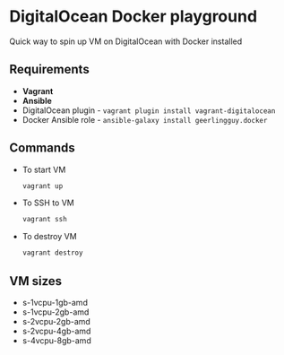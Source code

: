 # DigitalOcean Docker playground
Quick way to spin up VM on DigitalOcean with Docker installed

## Requirements
- **Vagrant**
- **Ansible**
- DigitalOcean plugin - ```vagrant plugin install vagrant-digitalocean```
- Docker Ansible role - ```ansible-galaxy install geerlingguy.docker```


## Commands
- To start VM
	```bash
	vagrant up
	```
- To SSH to VM
	```bash
	vagrant ssh
	```
- To destroy VM
	```bash
	vagrant destroy
	```

## VM sizes
- s-1vcpu-1gb-amd
- s-1vcpu-2gb-amd
- s-2vcpu-2gb-amd
- s-2vcpu-4gb-amd
- s-4vcpu-8gb-amd